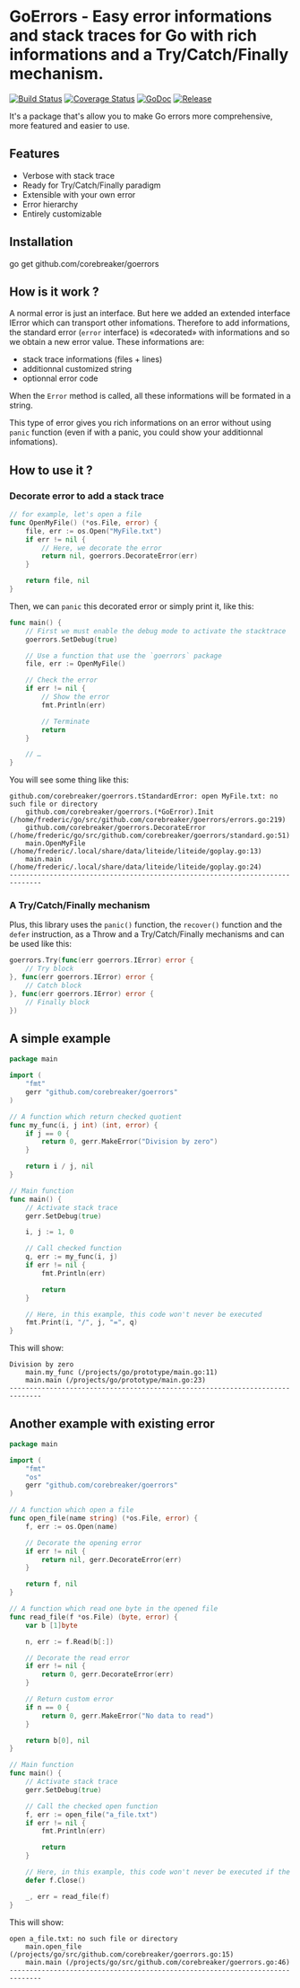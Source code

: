 # GoErrors - Easy error informations and stack traces for Go with rich informations and a Try/Catch/Finally mechanism.
[![Build Status](https://img.shields.io/travis/corebreaker/goerrors/master.svg?style=plastic)](https://travis-ci.org/corebreaker/goerrors)
[![Coverage Status](https://img.shields.io/coveralls/github/corebreaker/goerrors/master.svg?style=plastic)](https://coveralls.io/github/corebreaker/goerrors)
[![GoDoc](https://img.shields.io/badge/godoc-reference-5272B4.svg?style=plastic)](https://godoc.org/github.com/corebreaker/goerrors)
[![Release](https://img.shields.io/github/release/corebreaker/goerrors.svg?style=plastic)](https://github.com/corebreaker/goerrors/releases)

It's a package that's allow you to make Go errors more comprehensive, more featured and easier to use.


## Features
- Verbose with stack trace
- Ready for Try/Catch/Finally paradigm
- Extensible with your own error
- Error hierarchy
- Entirely customizable


## Installation
go get github.com/corebreaker/goerrors


## How is it work ?
A normal error is just an interface. But here we added an extended interface IError which can transport other infomations.
Therefore to add informations, the standard error (`error` interface) is &laquo;decorated&raquo; with informations and so
we obtain a new error value. These informations are:
- stack trace informations (files + lines)
- additionnal customized string
- optionnal error code

When the `Error` method is called, all these informations will be formated in a string.

This type of error gives you rich informations on an error without using `panic` function (even if with a panic, you
could show your additionnal infomations).


## How to use it ?
### Decorate error to add a stack trace
```go
// for example, let's open a file
func OpenMyFile() (*os.File, error) {
    file, err := os.Open("MyFile.txt")
    if err != nil {
        // Here, we decorate the error
        return nil, goerrors.DecorateError(err)
    }

    return file, nil
}
```

Then, we can `panic` this decorated error or simply print it, like this:
```go
func main() {
    // First we must enable the debug mode to activate the stacktrace
    goerrors.SetDebug(true)

    // Use a function that use the `goerrors` package
    file, err := OpenMyFile()

    // Check the error
    if err != nil {
        // Show the error
        fmt.Println(err)

        // Terminate
        return
    }

    // …
}
```

You will see some thing like this:
```
github.com/corebreaker/goerrors.tStandardError: open MyFile.txt: no such file or directory
    github.com/corebreaker/goerrors.(*GoError).Init (/home/frederic/go/src/github.com/corebreaker/goerrors/errors.go:219)
    github.com/corebreaker/goerrors.DecorateError (/home/frederic/go/src/github.com/corebreaker/goerrors/standard.go:51)
    main.OpenMyFile (/home/frederic/.local/share/data/liteide/liteide/goplay.go:13)
    main.main (/home/frederic/.local/share/data/liteide/liteide/goplay.go:24)
------------------------------------------------------------------------------
```

### A Try/Catch/Finally mechanism
Plus, this library uses the `panic()` function, the `recover()` function and the `defer` instruction,
as a Throw and a Try/Catch/Finally mechanisms and can be used like this:
```go
goerrors.Try(func(err goerrors.IError) error {
    // Try block
}, func(err goerrors.IError) error {
    // Catch block
}, func(err goerrors.IError) error {
    // Finally block
})
```


## A simple example
```go
package main

import (
    "fmt"
    gerr "github.com/corebreaker/goerrors"
)

// A function which return checked quotient
func my_func(i, j int) (int, error) {
    if j == 0 {
        return 0, gerr.MakeError("Division by zero")
    }

    return i / j, nil
}

// Main function
func main() {
    // Activate stack trace
    gerr.SetDebug(true)

    i, j := 1, 0

    // Call checked function
    q, err := my_func(i, j)
    if err != nil {
        fmt.Println(err)

        return
    }

    // Here, in this example, this code won't never be executed
    fmt.Print(i, "/", j, "=", q)
}
```

This will show:
```
Division by zero
    main.my_func (/projects/go/prototype/main.go:11)
    main.main (/projects/go/prototype/main.go:23)
------------------------------------------------------------------------------
```


## Another example with existing error
```go
package main

import (
    "fmt"
    "os"
    gerr "github.com/corebreaker/goerrors"
)

// A function which open a file
func open_file(name string) (*os.File, error) {
    f, err := os.Open(name)

    // Decorate the opening error
    if err != nil {
        return nil, gerr.DecorateError(err)
    }

    return f, nil
}

// A function which read one byte in the opened file
func read_file(f *os.File) (byte, error) {
    var b [1]byte

    n, err := f.Read(b[:])

    // Decorate the read error
    if err != nil {
        return 0, gerr.DecorateError(err)
    }

    // Return custom error
    if n == 0 {
        return 0, gerr.MakeError("No data to read")
    }

    return b[0], nil
}

// Main function
func main() {
    // Activate stack trace
    gerr.SetDebug(true)

    // Call the checked open function
    f, err := open_file("a_file.txt")
    if err != nil {
        fmt.Println(err)

        return
    }

    // Here, in this example, this code won't never be executed if the file can't be opened
    defer f.Close()

    _, err = read_file(f)
}
```

This will show:
```
open a_file.txt: no such file or directory
    main.open_file (/projects/go/src/github.com/corebreaker/goerrors.go:15)
    main.main (/projects/go/src/github.com/corebreaker/goerrors.go:46)
------------------------------------------------------------------------------
```
